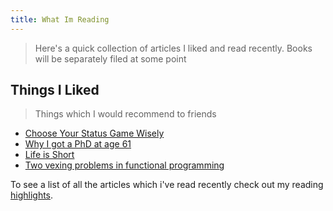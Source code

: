 ```yaml
---
title: What Im Reading
---
```


> Here's a quick collection of articles I liked and read recently. Books will be separately filed at some point

## Things I Liked
> Things which I would recommend to friends

- [Choose Your Status Game Wisely](highlights/choose-your-status-game-wisely.md)
- [Why I got a PhD at age 61](highlights/why-i-got-a-phd-at-age-61.md)
- [Life is Short](highlights/life-is-short.md)
- [Two vexing problems in functional programming](highlights/two-vexing-problems-in-functional-programming.md)


To see a list of all the articles which i've read recently check out my reading [highlights](notes/highlights.md).
